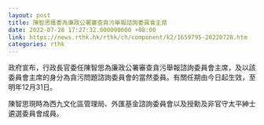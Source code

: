 ```yaml
---
layout: post
title: 陳智思獲委為廉政公署審查貪污舉報諮詢委員會主席
date: 2022-07-28 17:27:32.000000000 +08:00
link: https://news.rthk.hk/rthk/ch/component/k2/1659795-20220728.htm
categories: rthk
---
```


政府宣布，行政長官委任陳智思為廉政公署審查貪污舉報諮詢委員會主席，及以該委員會主席的身分為貪污問題諮詢委員會的當然委員。有關任期由今日起生效，至明年12月31日。

陳智思現時為西九文化區管理局、外匯基金諮詢委員會以及授勳及非官守太平紳士遴選委員會成員。
